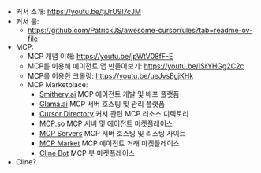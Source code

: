 - 커서 소개: https://youtu.be/tjJrU9l7cJM
- 커서 룰:
    - https://github.com/PatrickJS/awesome-cursorrules?tab=readme-ov-file
- MCP:
    - MCP 개념 이해: https://youtu.be/jpWtV08fF-E
    - MCP를 이용해 에이전트 앱 만들어보기: https://youtu.be/ISrYHGg2C2c
    - MCP를 이용한 크롤링: https://youtu.be/ueJvsEgjKHk
    - MCP Marketplace:
        - [Smithery.ai](https://smithery.ai/) MCP 에이전트 개발 및 배포 플랫폼
        - [Glama.ai](https://glama.ai/mcp/servers) MCP 서버 호스팅 및 관리 플랫폼
        - [Cursor Directory](https://cursor.directory/mcp) 커서 관련 MCP 리소스 디렉토리
        - [MCP.so](https://mcp.so/) MCP 서버 및 에이전트 마켓플레이스
        - [MCP Servers](https://mcpservers.org/) MCP 서버 호스팅 및 리스팅 사이트
        - [MCP Market](https://www.mcpmarket.com/) MCP 에이전트 거래 마켓플레이스
        - [Cline Bot](https://cline.bot/mcp-marketplace) MCP 봇 마켓플레이스
- Cline?